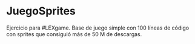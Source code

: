 JuegoSprites
============

Ejercicio para #LEXgame. Base de juego simple con 100 líneas de código con sprites que consiguió más de 50 M de descargas.
